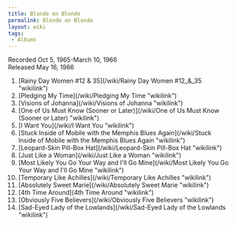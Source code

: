 ```yaml
---
title: Blonde on Blonde
permalink: Blonde on Blonde
layout: wiki
tags:
 - Albums
---
```


Recorded Oct 5, 1965-March 10, 1966  
Released May 16, 1966

1.  [Rainy Day Women \#12 &amp;
    35](/wiki/Rainy Day Women #12_&amp;_35 "wikilink")
2.  [Pledging My Time](/wiki/Pledging My Time "wikilink")
3.  [Visions of Johanna](/wiki/Visions of Johanna "wikilink")
4.  [One of Us Must Know (Sooner or
    Later)](/wiki/One of Us Must Know (Sooner or Later) "wikilink")
5.  [I Want You](/wiki/I Want You "wikilink")
6.  [Stuck Inside of Mobile with the Memphis Blues
    Again](/wiki/Stuck Inside of Mobile with the Memphis Blues Again "wikilink")
7.  [Leopard-Skin Pill-Box Hat](/wiki/Leopard-Skin Pill-Box Hat "wikilink")
8.  [Just Like a Woman](/wiki/Just Like a Woman "wikilink")
9.  [Most Likely You Go Your Way and I'll Go
    Mine](/wiki/Most Likely You Go Your Way and I'll Go Mine "wikilink")
10. [Temporary Like Achilles](/wiki/Temporary Like Achilles "wikilink")
11. [Absolutely Sweet Marie](/wiki/Absolutely Sweet Marie "wikilink")
12. [4th Time Around](4th Time Around "wikilink")
13. [Obviously Five Believers](/wiki/Obviously Five Believers "wikilink")
14. [Sad-Eyed Lady of the
    Lowlands](/wiki/Sad-Eyed Lady of the Lowlands "wikilink")

